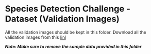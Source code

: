 # Species Detection Challenge - Dataset (Validation Images)
All the validation images should be kept in this folder. Download all the validation images from this [linl](https://drive.google.com/file/d/1K4fUGJ28RdIz2oZN6D_uB7pQ-4pKkmEj/view?usp=sharing)

***Note: Make sure to remove the sample data provided in this folder***

